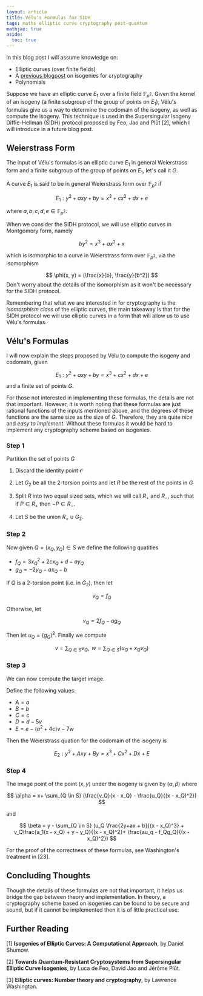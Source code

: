 ```yaml
---
layout: article
title: Vélu's Formulas for SIDH
tags: maths elliptic curve cryptography post-quantum
mathjax: true
aside:
  toc: true
---
```

In this blog post I will assume knowledge on:
* Elliptic curves (over finite fields)
* A [previous blogpost](https://mariascrs.github.io/2020/10/06/isogenies-for-crypto.html) on isogenies for cryptography
* Polynomials

Suppose we have an  elliptic curve $E_1$ over a finite field $\mathbb{F}_{p^2}$. Given the kernel of an isogeny (a finite subgroup of the group of points on $E_1$), Vélu's formulas give us a way to determine the codomain of the isogeny, as well as compute the isogeny. This technique is used in the Supersingular Isogeny Diffie-Hellman (SIDH) protocol proposed by Feo, Jao and Plût [2], which I will introduce in a future blog post.  

## Weierstrass Form

The input of Vélu's formulas is an elliptic curve $E_1$ in general Weierstrass form and a finite subgroup of the group of points on $E_1$, let's call it $G$. 

A curve $E_1$ is said to be in general Weierstrass form over $\mathbb{F}_{p^2}$ if

$$
E_1: y^2 + axy + by = x^3 + cx^2 + dx + e
$$

where $a, b, c, d, e \in \mathbb{F}_{p^2}$.

When we consider the SIDH protocol, we will use elliptic curves in Montgomery form, namely

$$
by^2 = x^3 + ax^2 + x
$$

which is isomorphic to a curve in Weierstrass form over $\mathbb{F}_{p^2}$, via the isomorphism

$$
\phi(x, y) = (\frac{x}{b}, \frac{y}{b^2})
$$
Don't worry about the details of the isomorphism as it won't be necessary for the SIDH protocol.

Remembering that what we are interested in for cryptography is the *isomorphism class* of the elliptic curves, the main takeaway is that for the SIDH protocol we will use elliptic curves in a form that will allow us to use Vélu's formulas. 

## Vélu's Formulas
I will now explain the steps proposed by Vélu to compute the isogeny and codomain, given

$$
E_1: y^2 + axy + by = x^3 + cx^2 + dx + e
$$ 
and a finite set of points $G$.

For those not interested in implementing these formulas, the details are not that important. However, it is worth noting that these formulas are just rational functions of the inputs mentioned above, and the degrees of these functions are the same size as the size of $G$. Therefore, they are quite *nice* and *easy to implement*. Without these formulas it would be hard to implement any cryptography scheme based on isogenies.  

### Step 1
Partition the set of points $G$

1. Discard the identity point $\mathcal{O}$

2. Let $G_2$ be all the 2-torsion points and let $R$ be the rest of the points in $G$

3. Split $R$ into two equal sized sets, which we will call $R_+$ and $R_-$, such that if $P \in R_+$ then $-P \in R_-$.

4. Let $S$ be the union $R_+ \cup G_2$.

### Step 2
Now given $Q = (x_Q, y_Q) \in S$ we define the following quatities 

* $f_Q = 3x^2_Q + 2cx_Q + d - ay_Q$
* $g_Q = -2y_Q - ax_Q - b$

If $Q$ is a 2-torsion point (i.e. in $G_2$), then let 

$$
v_Q = f_Q
$$

Otherwise, let

$$
v_Q = 2f_Q - ag_Q
$$

Then let $u_Q = (g_Q)^2$. Finally we compute

$$
v = \sum_{Q \in S} v_Q, \text{    } w = \sum_{Q \in S} (u_Q + x_Qv_Q)
$$

### Step 3

We can now compute the target image. 

Define the following values:

* $A = a$
* $B = b$
* $C = c$
* $D = d - 5v$
* $E = e - (a^2 + 4c)v - 7w$

Then the Weierstrass quation for the codomain of the isogeny is

$$
E_2: y^2 + Axy + By = x^3 + Cx^2 + Dx + E
$$

### Step 4

The image point of the point $(x, y)$ under the isogeny is given by $(\alpha, \beta)$ where

$$
\alpha = x+ \sum_{Q \in S} (\frac{v_Q}{x - x_Q} - \frac{u_Q}{(x - x_Q)^2})
$$

and

$$
\beta = y - \sum_{Q \in S} (u_Q \frac{2y+ax + b}{(x - x_Q)^3} + v_Q\frac{a_1(x - x_Q) + y - y_Q}{(x - x_Q)^2}+ \frac{au_q - f_Qg_Q}{(x - x_Q)^2})
$$

For the proof of the correctness of these formulas, see Washington's treatment in [23].

## Concluding Thoughts

Though the details of these formulas are not that important, it helps us bridge the gap between theory and implementation. In theory, a cryptography scheme based on isogenies can be found to be secure and sound, but if it cannot be implemented then it is of little practical use. 





## Further Reading

[1] **Isogenies of Elliptic Curves: A Computational Approach**, by Daniel Shumow.

[2] **Towards Quantum-Resistant Cryptosystems from Supersingular Elliptic Curve Isogenies**, by Luca de Feo, David Jao and Jérôme Plût.

[3] **Elliptic curves: Number theory and cryptography**, by Lawrence Washington.